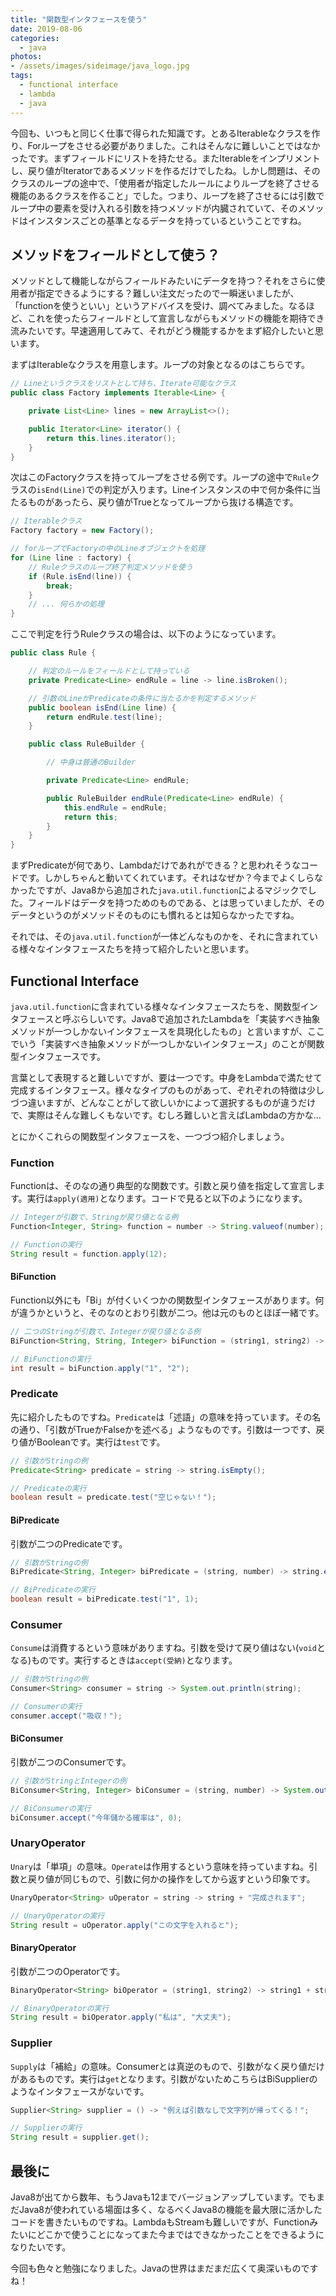```yaml
---
title: "関数型インタフェースを使う"
date: 2019-08-06
categories: 
  - java
photos:
- /assets/images/sideimage/java_logo.jpg
tags:
  - functional interface
  - lambda
  - java
---
```


今回も、いつもと同じく仕事で得られた知識です。とあるIterableなクラスを作り、Forループをさせる必要がありました。これはそんなに難しいことではなかったです。まずフィールドにリストを持たせる。またIterableをインプリメントし、戻り値がIteratorであるメソッドを作るだけでしたね。しかし問題は、そのクラスのループの途中で、「使用者が指定したルールによりループを終了させる機能のあるクラスを作ること」でした。つまり、ループを終了させるには引数でループ中の要素を受け入れる引数を持つメソッドが内臓されていて、そのメソッドはインスタンスごとの基準となるデータを持っているということですね。

## メソッドをフィールドとして使う？

メソッドとして機能しながらフィールドみたいにデータを持つ？それをさらに使用者が指定できるようにする？難しい注文だったので一瞬迷いましたが、「functionを使うといい」というアドバイスを受け、調べてみました。なるほど、これを使ったらフィールドとして宣言しながらもメソッドの機能を期待でき流みたいです。早速適用してみて、それがどう機能するかをまず紹介したいと思います。

まずはIterableなクラスを用意します。ループの対象となるのはこちらです。

```java
// Lineというクラスをリストとして持ち、Iterate可能なクラス
public class Factory implements Iterable<Line> {

    private List<Line> lines = new ArrayList<>();

    public Iterator<Line> iterator() {
        return this.lines.iterator();
    }
}
```

次はこのFactoryクラスを持ってループをさせる例です。ループの途中で`Rule`クラスの`isEnd(Line)`での判定が入ります。Lineインスタンスの中で何か条件に当たるものがあったら、戻り値がTrueとなってループから抜ける構造です。

```java
// Iterableクラス
Factory factory = new Factory();

// forループでFactoryの中のLineオブジェクトを処理
for (Line line : factory) {
    // Ruleクラスのループ終了判定メソッドを使う
    if (Rule.isEnd(line)) {
        break;
    }
    // ... 何らかの処理
}
```

ここで判定を行うRuleクラスの場合は、以下のようになっています。

```java
public class Rule {

    // 判定のルールをフィールドとして持っている
    private Predicate<Line> endRule = line -> line.isBroken();

    // 引数のLineがPredicateの条件に当たるかを判定するメソッド
    public boolean isEnd(Line line) {
        return endRule.test(line);
    }

    public class RuleBuilder {

        // 中身は普通のBuilder

        private Predicate<Line> endRule;

        public RuleBuilder endRule(Predicate<Line> endRule) {
            this.endRule = endRule;
            return this;
        }
    }
}
```

まずPredicateが何であり、Lambdaだけであれができる？と思われそうなコードです。しかしちゃんと動いてくれています。それはなぜか？今までよくしらなかったですが、Java8から追加された`java.util.function`によるマジックでした。フィールドはデータを持つためのものである、とは思っていましたが、そのデータというのがメソッドそのものにも慣れるとは知らなかったですね。

それでは、その`java.util.function`が一体どんなものかを、それに含まれている様々なインタフェースたちを持って紹介したいと思います。

## Functional Interface

`java.util.function`に含まれている様々なインタフェースたちを、関数型インタフェースと呼ぶらしいです。Java8で追加されたLambdaを「実装すべき抽象メソッドが一つしかないインタフェースを具現化したもの」と言いますが、ここでいう「実装すべき抽象メソッドが一つしかないインタフェース」のことが関数型インタフェースです。

言葉として表現すると難しいですが、要は一つです。中身をLambdaで満たせて完成するインタフェース。様々なタイプのものがあって、ぞれぞれの特徴は少しづつ違いますが、どんなことがして欲しいかによって選択するものが違うだけで、実際はそんな難しくもないです。むしろ難しいと言えばLambdaの方かな…

とにかくこれらの関数型インタフェースを、一つづつ紹介しましょう。

### Function

Functionは、そのなの通り典型的な関数です。引数と戻り値を指定して宣言します。実行は`apply(適用)`となります。コードで見ると以下のようになります。

```java
// Integerが引数で、Stringが戻り値となる例
Function<Integer, String> function = number -> String.valueof(number);

// Functionの実行
String result = function.apply(12);
```

#### BiFunction

Function以外にも「Bi」が付くいくつかの関数型インタフェースがあります。何が違うかというと、そのなのとおり引数が二つ。他は元のものとほぼ一緒です。

```java
// 二つのStringが引数で、Integerが戻り値となる例
BiFunction<String, String, Integer> biFunction = (string1, string2) -> Integer.parseInt(string1) + Integer.parseInt(string2);

// BiFunctionの実行
int result = biFunction.apply("1", "2");
```

### Predicate

先に紹介したものですね。`Predicate`は「述語」の意味を持っています。その名の通り、「引数がTrueかFalseかを述べる」ようなものです。引数は一つです、戻り値がBooleanです。実行は`test`です。

```java
// 引数がStringの例
Predicate<String> predicate = string -> string.isEmpty();

// Predicateの実行
boolean result = predicate.test("空じゃない！");
```

#### BiPredicate

引数が二つのPredicateです。

```java
// 引数がStringの例
BiPredicate<String, Integer> biPredicate = (string, number) -> string.equals(Integer.toString(number));

// BiPredicateの実行
boolean result = biPredicate.test("1", 1);
```

### Consumer

`Consume`は消費するという意味がありますね。引数を受けて戻り値はない(`void`となる)ものです。実行するときは`accept(受納)`となります。

```java
// 引数がStringの例
Consumer<String> consumer = string -> System.out.println(string);

// Consumerの実行
consumer.accept("吸収！");
```

#### BiConsumer

引数が二つのConsumerです。

```java
// 引数がStringとIntegerの例
BiConsumer<String, Integer> biConsumer = (string, number) -> System.out.println(string + "：" + number);

// BiConsumerの実行
biConsumer.accept("今年儲かる確率は", 0);
```

### UnaryOperator

`Unary`は「単項」の意味。`Operate`は作用するという意味を持っていますね。引数と戻り値が同じもので、引数に何かの操作をしてから返すという印象です。

```java
UnaryOperator<String> uOperator = string -> string + "完成されます";

// UnaryOperatorの実行
String result = uOperator.apply("この文字を入れると");
```

#### BinaryOperator

引数が二つのOperatorです。

```java
BinaryOperator<String> biOperator = (string1, string2) -> string1 + string2 + "ではないです";

// BinaryOperatorの実行
String result = biOperator.apply("私は", "大丈夫");
```

### Supplier

`Supply`は「補給」の意味。Consumerとは真逆のもので、引数がなく戻り値だけがあるものです。実行は`get`となります。引数がないためこちらはBiSupplierのようなインタフェースがないです。

```java
Supplier<String> supplier = () -> "例えば引数なしで文字列が帰ってくる！";

// Supplierの実行
String result = supplier.get();
```

## 最後に

Java8が出てから数年、もうJavaも12までバージョンアップしています。でもまだJava8が使われている場面は多く、なるべくJava8の機能を最大限に活かしたコードを書きたいものですね。LambdaもStreamも難しいですが、Functionみたいにどこかで使うことになってまた今まではできなかったことをできるようになりたいです。

今回も色々と勉強になりました。Javaの世界はまだまだ広くて奥深いものですね！